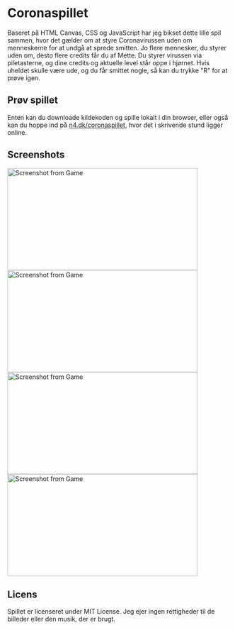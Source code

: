 # Coronaspillet

Baseret på HTML Canvas, CSS og JavaScript har jeg bikset dette lille spil sammen, hvor det gælder om at styre Coronavirussen uden om menneskerne for at undgå at sprede smitten. Jo flere mennesker, du styrer uden om, desto flere credits får du af Mette. Du styrer virussen via piletasterne, og dine credits og aktuelle level står oppe i hjørnet. Hvis uheldet skulle være ude, og du får smittet nogle, så kan du trykke "R" for at prøve igen.

## Prøv spillet

Enten kan du downloade kildekoden og spille lokalt i din browser, eller også kan du hoppe ind på [n4.dk/coronaspillet](http://n4.dk/coronaspillet), hvor det i skrivende stund ligger online.

## Screenshots

<img src="https://i.imgur.com/gYt5ME8.png" alt="Screenshot from Game" width="430" height="230" /> <img src="https://i.imgur.com/bwbQ2q2.png" alt="Screenshot from Game" width="430" height="230" /> <img src="https://i.imgur.com/8F4QnrV.png" alt="Screenshot from Game" width="430" height="230" /> <img src="https://i.imgur.com/AgXee7Z.png" alt="Screenshot from Game" width="430" height="230" />

## Licens

Spillet er licenseret under MIT License. Jeg ejer ingen rettigheder til de billeder eller den musik, der er brugt.
